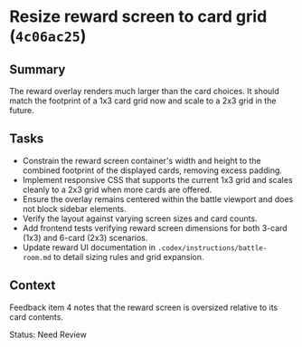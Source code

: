 # Resize reward screen to card grid (`4c06ac25`)

## Summary
The reward overlay renders much larger than the card choices. It should match the footprint of a 1x3 card grid now and scale to a 2x3 grid in the future.

## Tasks
- Constrain the reward screen container's width and height to the combined footprint of the displayed cards, removing excess padding.
- Implement responsive CSS that supports the current 1x3 grid and scales cleanly to a 2x3 grid when more cards are offered.
- Ensure the overlay remains centered within the battle viewport and does not block sidebar elements.
- Verify the layout against varying screen sizes and card counts.
- Add frontend tests verifying reward screen dimensions for both 3-card (1x3) and 6-card (2x3) scenarios.
- Update reward UI documentation in `.codex/instructions/battle-room.md` to detail sizing rules and grid expansion.

## Context
Feedback item 4 notes that the reward screen is oversized relative to its card contents.

Status: Need Review
